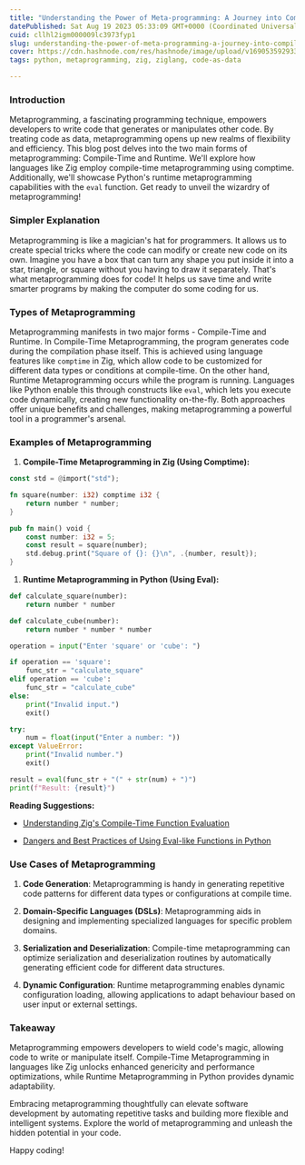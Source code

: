 ```yaml
---
title: "Understanding the Power of Meta-programming: A Journey into Compile-Time and Runtime Magic"
datePublished: Sat Aug 19 2023 05:33:09 GMT+0000 (Coordinated Universal Time)
cuid: cllhl2igm000009lc3973fyp1
slug: understanding-the-power-of-meta-programming-a-journey-into-compile-time-and-runtime-magic
cover: https://cdn.hashnode.com/res/hashnode/image/upload/v1690535929331/ac065458-7a97-4585-b047-079247b0e940.png
tags: python, metaprogramming, zig, ziglang, code-as-data

---
```


### **Introduction**

Metaprogramming, a fascinating programming technique, empowers developers to write code that generates or manipulates other code. By treating code as data, metaprogramming opens up new realms of flexibility and efficiency. This blog post delves into the two main forms of metaprogramming: Compile-Time and Runtime. We'll explore how languages like Zig employ compile-time metaprogramming using comptime. Additionally, we'll showcase Python's runtime metaprogramming capabilities with the `eval` function. Get ready to unveil the wizardry of metaprogramming!

### **Simpler Explanation**

Metaprogramming is like a magician's hat for programmers. It allows us to create special tricks where the code can modify or create new code on its own. Imagine you have a box that can turn any shape you put inside it into a star, triangle, or square without you having to draw it separately. That's what metaprogramming does for code! It helps us save time and write smarter programs by making the computer do some coding for us.

### **Types of Metaprogramming**

Metaprogramming manifests in two major forms - Compile-Time and Runtime. In Compile-Time Metaprogramming, the program generates code during the compilation phase itself. This is achieved using language features like `comptime` in Zig, which allow code to be customized for different data types or conditions at compile-time. On the other hand, Runtime Metaprogramming occurs while the program is running. Languages like Python enable this through constructs like `eval`, which lets you execute code dynamically, creating new functionality on-the-fly. Both approaches offer unique benefits and challenges, making metaprogramming a powerful tool in a programmer's arsenal.

### **Examples of Metaprogramming**

1. **Compile-Time Metaprogramming in Zig (Using Comptime):**
    

```rust
const std = @import("std");

fn square(number: i32) comptime i32 {
    return number * number;
}

pub fn main() void {
    const number: i32 = 5;
    const result = square(number);
    std.debug.print("Square of {}: {}\n", .{number, result});
}
```

1. **Runtime Metaprogramming in Python (Using Eval):**
    

```python
def calculate_square(number):
    return number * number

def calculate_cube(number):
    return number * number * number

operation = input("Enter 'square' or 'cube': ")

if operation == 'square':
    func_str = "calculate_square"
elif operation == 'cube':
    func_str = "calculate_cube"
else:
    print("Invalid input.")
    exit()

try:
    num = float(input("Enter a number: "))
except ValueError:
    print("Invalid number.")
    exit()

result = eval(func_str + "(" + str(num) + ")")
print(f"Result: {result}")
```

**Reading Suggestions:**

* [Understanding Zig's Compile-Time Function Evaluation](https://andrewkelley.me/post/zig-programming-language-blurs-line-compile-time-run-time.html)
    
* [Dangers and Best Practices of Using Eval-like Functions in Python](https://realpython.com/python-eval-function/)
    

### **Use Cases of Metaprogramming**

1. **Code Generation**: Metaprogramming is handy in generating repetitive code patterns for different data types or configurations at compile time.
    
2. **Domain-Specific Languages (DSLs)**: Metaprogramming aids in designing and implementing specialized languages for specific problem domains.
    
3. **Serialization and Deserialization**: Compile-time metaprogramming can optimize serialization and deserialization routines by automatically generating efficient code for different data structures.
    
4. **Dynamic Configuration**: Runtime metaprogramming enables dynamic configuration loading, allowing applications to adapt behaviour based on user input or external settings.
    

### **Takeaway**

Metaprogramming empowers developers to wield code's magic, allowing code to write or manipulate itself. Compile-Time Metaprogramming in languages like Zig unlocks enhanced genericity and performance optimizations, while Runtime Metaprogramming in Python provides dynamic adaptability.

Embracing metaprogramming thoughtfully can elevate software development by automating repetitive tasks and building more flexible and intelligent systems. Explore the world of metaprogramming and unleash the hidden potential in your code.

Happy coding!